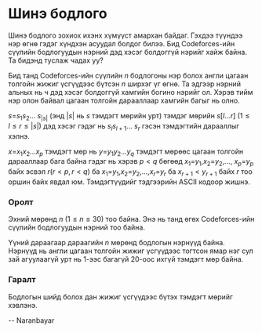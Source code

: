 Шинэ бодлого
============
Шинэ бодлого зохиох ихэнх хүмүүст амархан байдаг. Гэхдээ түүндээ нэр өгнө гэдэг
хүндхэн асуудал болдог билээ. Бид Codeforces-ийн сүүлийн бодлогуудын нэрний дэд
хэсэг болдоггүй нэрийг хайж байна. Та бидэнд туслаж чадах уу?

Бид танд Codeforces-ийн сүүлийн $n$ бодлогоны нэр болох англи цагаан толгойн
жижиг үсгүүдээс бүтсэн $n$ ширхэг үг өгнө. Та эдгээр нэрний альных нь ч дэд
хэсэг болдоггүй хамгийн богино нэрийг ол. Хэрэв тийм нэр олон байвал цагаан
толгойн дарааллаар хамгийн багыг нь олно.

$s$=$s_1$$s_2$... $s_{|s|}$ (энд $|s|$ нь $s$ тэмдэгт мөрийн урт) тэмдэг мөрийн
$s[l... r]$ $(1≤l≤r≤|s|)$ дэд хэсэг гэдэг нь $s_l$$s_{l+1}$... $s_r$ гэсэн
тэмдэгтийн дарааллыг хэлнэ.

$x$=$x_1$$x_2$...$x_p$ тэмдэгт мөр нь $y$=$y_1$$y_2$...$y_q$ тэмдэгт мөрөөс
цагаан толгойн дарааллаар бага байна гэдэг нь хэрэв $p<q$ бөгөөд
$x_1$=$y_1$,$x_2$=$y_2$,..., $x_p$=$y_p$ байх эсвэл $r$$(r<p,r<q)$ ба
$x_1$=$y_1$,$x_2$=$y_2$,...,$x_r$=$y_r$ ба $x_{r+1} < y_{r+1}$ байх $r$ тоо
оршин байх явдал юм. Тэмдэгтүүдийг тэдгээрийн ASCII кодоор жишнэ.


### Оролт
Эхний мөрөнд $n$ ($1 ≤ n ≤ 30$) тоо байна. Энэ нь танд өгөх Codeforces-ийн
сүүлийн бодлогуудын нэрний тоо байна.

Үүний дараагаар дараагийн $n$ мөрөнд бодлогын нэрнүүд байна. Нэрнүүд нь англи
цагаан толгойн жижиг үсгүүдээс тогтсон ямар нэг сул зай агуулаагүй урт нь
$1$-ээс багагүй $20$-оос ихгүй тэмдэгт мөр байна.


### Гаралт
Бодлогын шийд болох дан жижиг үсгүүдээс бүтэх тэмдэгт мөрийг хэвлэнэ.

-- Naranbayar

